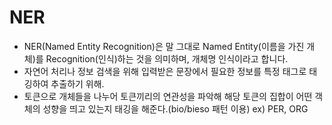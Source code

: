 # NER

- NER(Named Entity Recognition)은 말 그대로 Named Entity(이름을 가진 개체)를 Recognition(인식)하는 것을 의미하며, 개체명 인식이라고 합니다.
- 자연어 처리나 정보 검색을 위해 입력받은 문장에서 필요한 정보를 특정 태그로 태깅하여 추출하기 위해.
- 토큰으로 개체들을 나누어 토큰끼리의 연관성을 파악해 해당 토큰의 집합이 어떤 객체의 성향을 띄고 있는지 태깅을 해준다.(bio/bieso 패턴 이용) ex) PER, ORG 
